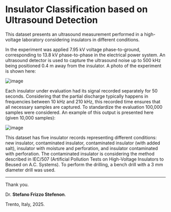 # Insulator Classification based on Ultrasound Detection

This dataset presents an ultrasound measurement performed in a high-voltage laboratory considering insulators in different conditions.

In the experiment was applied 7.95 kV voltage phase-to-ground, corresponding to 13.8 kV phase-to-phase in the electrical power system. An ultrasound detector is used to capture the ultrasound noise up to 500 kHz being positioned 0.4 m away from the insulator. A photo of the experiment is shown here:

![image](https://github.com/SFStefenon/InsulatorClassificationUltrasound/assets/88292916/23f62faa-5dc8-40de-912e-a5e9fee4152c)

Each insulator under evaluation had its signal recorded separately for 50 seconds. Considering that the partial discharge typically happens in frequencies between 10 kHz and 210 kHz, this recorded time ensures that all necessary samples are captured. To standardize the evaluation 100,000 samples were considered. An example of this output is presented here (given 10,000 samples):

![image](https://github.com/SFStefenon/InsulatorClassificationUltrasound/assets/88292916/ed2af8b8-63e3-457a-9537-a42ff3f790a9)

This dataset has five insulator records representing different conditions: new insulator, contaminated insulator, contaminated insulator (with added salt), insulator with moisture and perforation, and insulator contaminated with perforation. The contaminated insulator is considering the method described in IEC/507 (Artificial Pollution Tests on High-Voltage Insulators to Beused on A.C. Systems). To perform the drilling, a bench drill with a 3 mm diameter drill was used.

---

Thank you.

Dr. **Stefano Frizzo Stefenon**.

Trento, Italy, 2025.
